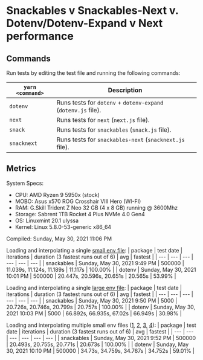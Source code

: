# Snackables v Snackables-Next v. Dotenv/Dotenv-Expand v Next performance

## Commands

Run tests by editing the test file and running the following commands:

| `yarn <command>` | Description                                                   |
| ---------------- | ------------------------------------------------------------- |
| `dotenv`         | Runs tests for `dotenv` + `dotenv-expand` (`dotenv.js` file). |
| `next`           | Runs tests for `next` (`next.js` file).                       |
| `snack`          | Runs tests for `snackables` (`snack.js` file).                |
| `snacknext`      | Runs tests for `snackables-next` (`snacknext.js` file).       |

## Metrics

System Specs:

- CPU: AMD Ryzen 9 5950x (stock)
- MOBO: Asus x570 ROG Crosshair VIII Hero (WI-FI)
- RAM: G.Skill Trident Z Neo 32 GB (4 x 8 GB) running @ 3600Mhz
- Storage: Sabrent 1TB Rocket 4 Plus NVMe 4.0 Gen4
- OS: Linuxmint 20.1 ulyssa
- Kernel: Linux 5.8.0-53-generic x86_64

Compiled: Sunday, May 30, 2021 11:06 PM

Loading and interpolating a single [small env file](https://github.com/mattcarlotta/snackables-v-dotenv-v-next/blob/master/.env):
| package | test date | iterations | duration (3 fastest runs out of 6) | avg | fastest |
| --- | --- | --- | --- | --- | --- |
| snackables | Sunday, May 30, 2021 9:49 PM | 500000 | 11.039s, 11.124s, 11.189s | 11.117s | 100.00% |
| dotenv | Sunday, May 30, 2021 10:01 PM | 500000 | 20.447s, 20.596s, 20.651s | 20.565s | 53.99% |

Loading and interpolating a single [large env file](https://github.com/mattcarlotta/snackables-v-dotenv-v-next/blob/master/.env.interp):
| package | test date | iterations | duration (3 fastest runs out of 6) | avg | fastest |
| --- | --- | --- | --- | --- | --- |
| snackables | Sunday, May 30, 2021 9:50 PM | 5000 | 20.726s, 20.746s, 20.799s | 20.757s | 100.00% |
| dotenv | Sunday, May 30, 2021 10:03 PM | 5000 | 66.892s, 66.935s, 67.02s | 66.949s | 30.98% |

Loading and interpolating multiple small env files ([1](https://github.com/mattcarlotta/snackables-v-dotenv-v-next/blob/master/.env), [2](https://github.com/mattcarlotta/snackables-v-dotenv-v-next/blob/master/.env.development), [3](https://github.com/mattcarlotta/snackables-v-dotenv-v-next/blob/master/.env.local), [4](https://github.com/mattcarlotta/snackables-v-dotenv-v-next/blob/master/.env.development.local)):
| package | test date | iterations | duration (3 fastest runs out of 6) | avg | fastest |
| --- | --- | --- | --- | --- | --- |
| snackables | Sunday, May 30, 2021 9:52 PM | 500000 | 20.493s, 20.755s, 20.771s | 20.673s | 100.00% |
| dotenv | Sunday, May 30, 2021 10:10 PM | 500000 | 34.73s, 34.759s, 34.767s | 34.752s | 59.01% |
